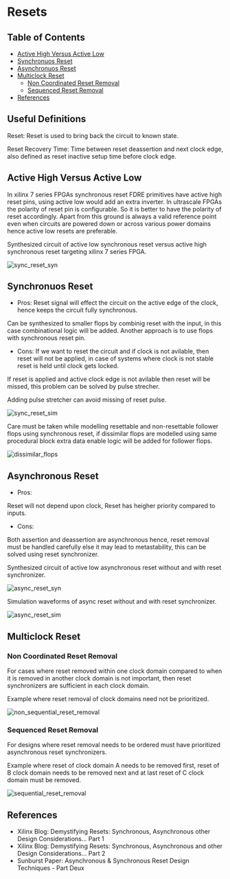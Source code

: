 # Resets

## Table of Contents

- [Active High Versus Active Low](#Active-High-Versus-Active-Low)
- [Synchronuos Reset](#Synchronuos_Reset)
- [Asynchronuos Reset](#Asynchronuos_Reset)
- [Multiclock Reset](#Multiclock_Reset)
  * [Non Coordinated Reset Removal](#Non_Coordinated_Reset_Removal)
  * [Sequenced Reset Removal](#Sequenced_Reset_Removal)
- [References](#References)

## Useful Definitions

Reset: Reset is used to bring back the circuit to known state.

Reset Recovery Time: Time between reset deassertion and next clock edge, also defined as reset inactive setup time before clock edge.

## Active High Versus Active Low 
In xilinx 7 series FPGAs synchronous reset FDRE primitives have active high reset pins, using active low would add an extra inverter. In ultrascale FPGAs the polarity of reset pin is configurable. So it is better to have the polarity of reset accordingly.
Apart from this ground is always a valid reference point even when circuits are powered down or across various power domains hence active low resets are preferable.

Synthesized circuit of active low synchronous reset versus active high synchronous reset targeting xilinx 7 series FPGA.

![sync_reset_syn](images/sync_reset_syn.png)

## Synchronuos Reset
* Pros: 
Reset signal will effect the circuit on the active edge of the clock, hence keeps the circuit fully synchronous.

Can be synthesized to smaller flops by combinig reset with the input, in this case combinational logic will be added. Another approach is to use flops with synchronous reset pin.

* Cons: 
If we want to reset the circuit and if clock is not avilable, then reset will not be applied, in case of systems where clock is not stable reset is held until clock gets locked. 

If reset is applied and active clock edge is not avilable then reset will be missed, this problem can be solved by pulse strecher.

Adding pulse stretcher can avoid missing of reset pulse.

![sync_reset_sim](images/sync_reset_sim.png)

Care must be taken while modelling resettable and non-resettable follower flops using synchronous reset, if dissimilar flops are modelled using same procedural block extra data enable logic will be added for follower flops.

![dissimilar_flops](images/dissimilar_flops.png)

## Asynchronous Reset

* Pros:

Reset will not depend upon clock, Reset has heigher priority compared to inputs.

* Cons:

Both assertion and deassertion are asynchronous hence, reset removal must be handled carefully else it may lead to metastability, this can be solved using reset synchronizer.

Synthesized circuit of active low asynchronous reset without and with reset synchronizer.

![async_reset_syn](images/async_reset_syn.png)

Simulation waveforms of async reset without and with reset synchronizer.

![async_reset_sim](images/async_reset_sim.png)

## Multiclock Reset

### Non Coordinated Reset Removal

For cases where reset removed within one clock domain compared to when it is removed in another clock domain is not important, then reset synchronizers are sufficient in each clock domain.

Example where reset removal of clock domains need not be prioritized.

![non_sequential_reset_removal](images/non_sequential_reset_removal.png)

### Sequenced Reset Removal

For designs where reset removal needs to be ordered must have prioritized asynchronous reset synchronizers.

Example where reset of clock domain A needs to be removed first, reset of B clock domain needs to be removed next and at last reset of C clock domain must be removed.

![sequential_reset_removal](images/sequential_reset_removal.png)

## References

* Xilinx Blog: Demystifying Resets: Synchronous, Asynchronous other Design Considerations... Part 1
* Xilinx Blog: Demystifying Resets: Synchronous, Asynchronous and other Design Considerations... Part 2
* Sunburst Paper: Asynchronous & Synchronous Reset Design Techniques - Part Deux
